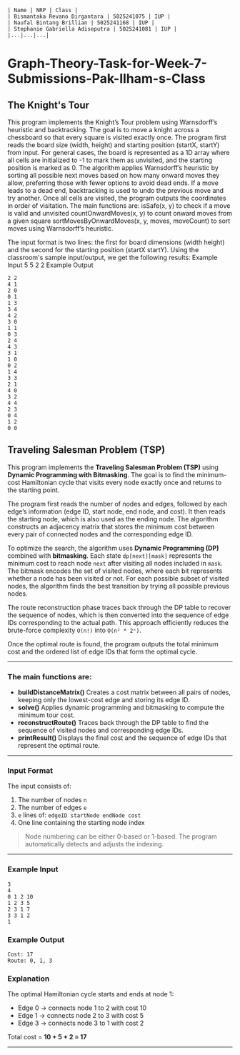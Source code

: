 ```
| Name | NRP | Class |
| Bismantaka Revano Dirgantara | 5025241075 | IUP |
| Naufal Bintang Brillian | 5025241168 | IUP |
| Stephanie Gabriella Adiseputra | 5025241081 | IUP |
|...|...|...|
```

# Graph-Theory-Task-for-Week-7-Submissions-Pak-Ilham-s-Class

## The Knight's Tour

This program implements the Knight’s Tour problem using Warnsdorff’s heuristic and backtracking. The goal is to move a knight across a chessboard so that every square is visited exactly once. 
The program first reads the board size (width, height) and starting position (startX, startY) from input. 
For general cases, the board is represented as a 1D array where all cells are initialized to -1 to mark them as unvisited, and the starting position is marked as 0. 
The algorithm applies Warnsdorff’s heuristic by sorting all possible next moves based on how many onward moves they allow, preferring those with fewer options to avoid dead ends. 
If a move leads to a dead end, backtracking is used to undo the previous move and try another. Once all cells are visited, the program outputs the coordinates in order of visitation. 
The main functions are: 
isSafe(x, y) to check if a move is valid and unvisited
countOnwardMoves(x, y) to count onward moves from a given square
sortMovesByOnwardMoves(x, y, moves, moveCount) to sort moves using Warnsdorff’s heuristic. 

The input format is two lines: the first for board dimensions (width height) and the second for the starting position (startX startY).
Using the classroom's sample input/output, we get the following results:
Example Input 
5 5 
2 2 
Example Output 
```
2 2 
4 1 
2 0 
0 1 
1 3 
3 4 
4 2 
3 0 
1 1 
0 3 
2 4 
4 3 
3 1 
1 0 
0 2 
1 4 
3 3 
2 1 
4 0 
3 2 
4 4 
2 3 
0 4 
1 2 
0 0
```


## Traveling Salesman Problem (TSP)

This program implements the **Traveling Salesman Problem (TSP)** using **Dynamic Programming with Bitmasking**.
The goal is to find the minimum-cost Hamiltonian cycle that visits every node exactly once and returns to the starting point.

The program first reads the number of nodes and edges, followed by each edge’s information (edge ID, start node, end node, and cost).
It then reads the starting node, which is also used as the ending node.
The algorithm constructs an adjacency matrix that stores the minimum cost between every pair of connected nodes and the corresponding edge ID.

To optimize the search, the algorithm uses **Dynamic Programming (DP)** combined with **bitmasking**.
Each state `dp[next][mask]` represents the minimum cost to reach node `next` after visiting all nodes included in `mask`.
The bitmask encodes the set of visited nodes, where each bit represents whether a node has been visited or not.
For each possible subset of visited nodes, the algorithm finds the best transition by trying all possible previous nodes.

The route reconstruction phase traces back through the DP table to recover the sequence of nodes, which is then converted into the sequence of edge IDs corresponding to the actual path.
This approach efficiently reduces the brute-force complexity `O(n!)` into `O(n² * 2ⁿ)`.

Once the optimal route is found, the program outputs the total minimum cost and the ordered list of edge IDs that form the optimal cycle.

---

### The main functions are:

* **buildDistanceMatrix()**
  Creates a cost matrix between all pairs of nodes, keeping only the lowest-cost edge and storing its edge ID.
* **solve()**
  Applies dynamic programming and bitmasking to compute the minimum tour cost.
* **reconstructRoute()**
  Traces back through the DP table to find the sequence of visited nodes and corresponding edge IDs.
* **printResult()**
  Displays the final cost and the sequence of edge IDs that represent the optimal route.

---

### Input Format

The input consists of:

1. The number of nodes `n`
2. The number of edges `e`
3. `e` lines of: `edgeID startNode endNode cost`
4. One line containing the starting node index

> Node numbering can be either 0-based or 1-based.
> The program automatically detects and adjusts the indexing.

---

### Example Input

```
3
4
0 1 2 10
1 2 3 5
2 3 1 7
3 3 1 2
1
```

### Example Output

```
Cost: 17
Route: 0, 1, 3
```

### Explanation

The optimal Hamiltonian cycle starts and ends at node 1:

* Edge 0 → connects node 1 to 2 with cost 10
* Edge 1 → connects node 2 to 3 with cost 5
* Edge 3 → connects node 3 to 1 with cost 2

Total cost = **10 + 5 + 2 = 17**

---
